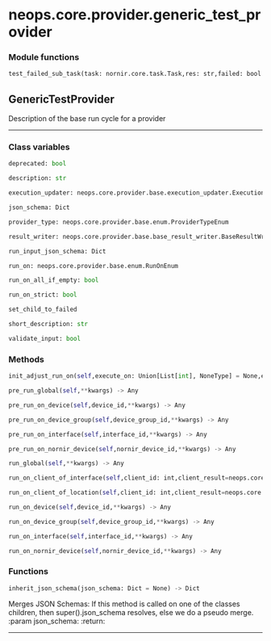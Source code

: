 # neops.core.provider.generic_test_provider
### Module functions
```python
test_failed_sub_task(task: nornir.core.task.Task,res: str,failed: bool = False) -> nornir.core.task.Result
```
## GenericTestProvider
Description of the base run cycle for a provider

----------
### Class variables
```python
deprecated: bool
```
```python
description: str
```
```python
execution_updater: neops.core.provider.base.execution_updater.ExecutionUpdater
```
```python
json_schema: Dict
```
```python
provider_type: neops.core.provider.base.enum.ProviderTypeEnum
```
```python
result_writer: neops.core.provider.base.base_result_writer.BaseResultWriter
```
```python
run_input_json_schema: Dict
```
```python
run_on: neops.core.provider.base.enum.RunOnEnum
```
```python
run_on_all_if_empty: bool
```
```python
run_on_strict: bool
```
```python
set_child_to_failed
```
```python
short_description: str
```
```python
validate_input: bool
```
### Methods
```python
init_adjust_run_on(self,execute_on: Union[List[int], NoneType] = None,execute_on_type: Union[neops.core.provider.base.enum.RunOnEnum, NoneType] = None,dry_run: Union[bool, NoneType] = None,task_input_kwargs: Union[Dict[Any, Any], NoneType] = None,search_query: str = '',task_kwargs: Union[Dict[Any, Any], NoneType] = None,**kwargs) -> NoneType
```
```python
pre_run_global(self,**kwargs) -> Any
```
```python
pre_run_on_device(self,device_id,**kwargs) -> Any
```
```python
pre_run_on_device_group(self,device_group_id,**kwargs) -> Any
```
```python
pre_run_on_interface(self,interface_id,**kwargs) -> Any
```
```python
pre_run_on_nornir_device(self,nornir_device_id,**kwargs) -> Any
```
```python
run_global(self,**kwargs) -> Any
```
```python
run_on_client_of_interface(self,client_id: int,client_result=neops.core.provider.base.result.coupled_provider_result_types.ProviderClientResult,**kwargs) -> Any
```
```python
run_on_client_of_location(self,client_id: int,client_result=neops.core.provider.base.result.coupled_provider_result_types.ProviderClientResult,**kwargs) -> Any
```
```python
run_on_device(self,device_id,**kwargs) -> Any
```
```python
run_on_device_group(self,device_group_id,**kwargs) -> Any
```
```python
run_on_interface(self,interface_id,**kwargs) -> Any
```
```python
run_on_nornir_device(self,nornir_device_id,**kwargs) -> Any
```
### Functions
```python
inherit_json_schema(json_schema: Dict = None) -> Dict
```
Merges JSON Schemas: If this method is called on one of the classes children, then
super().json_schema resolves, else we do a pseudo merge.
:param json_schema:
:return:

----------